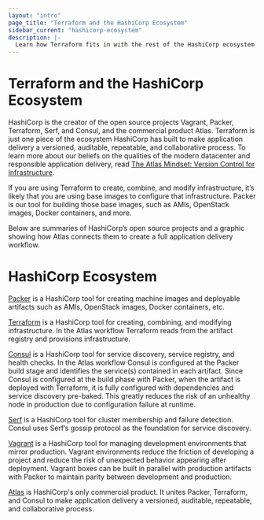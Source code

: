 ```yaml
---
layout: "intro"
page_title: "Terraform and the HashiCorp Ecosystem"
sidebar_current: "hashicorp-ecosystem"
description: |-
  Learn how Terraform fits in with the rest of the HashiCorp ecosystem of tools
---
```


# Terraform and the HashiCorp Ecosystem

HashiCorp is the creator of the open source projects Vagrant, Packer, Terraform, Serf, and Consul, and the commercial product Atlas. Terraform is just one piece of the ecosystem HashiCorp has built to make application delivery a versioned, auditable, repeatable, and collaborative process. To learn more about our beliefs on the qualities of the modern datacenter and responsible application delivery, read [The Atlas Mindset: Version Control for Infrastructure](https://hashicorp.com/blog/atlas-mindset.html/?utm_source=terraform&utm_campaign=HashicorpEcosystem).

If you are using Terraform to create, combine, and modify infrastructure, it’s likely that you are using base images to configure that infrastructure. Packer is our tool for building those base images, such as AMIs, OpenStack images, Docker containers, and more.

Below are summaries of HashiCorp’s open source projects and a graphic showing how Atlas connects them to create a full application delivery workflow. 


# HashiCorp Ecosystem
[Packer](https://packer.io) is a HashiCorp tool for creating machine images and deployable artifacts such as AMIs, OpenStack images, Docker containers, etc. 

[Terraform](https://terraform.io) is a HashiCorp tool for creating, combining, and modifying infrastructure. In the Atlas workflow Terraform reads from the artifact registry and provisions infrastructure. 

[Consul](https://consul.io) is a HashiCorp tool for service discovery, service registry, and health checks. In the Atlas workflow Consul is configured at the Packer build stage and identifies the service(s) contained in each artifact. Since Consul is configured at the build phase with Packer, when the artifact is deployed with Terraform, it is fully configured with dependencies and service discovery pre-baked. This greatly reduces the risk of an unhealthy node in production due to configuration failure at runtime.

[Serf](https://serfdom.io) is a HashiCorp tool for cluster membership and failure detection. Consul uses Serf’s gossip protocol as the foundation for service discovery.

[Vagrant](https://www.vagrantup.com) is a HashiCorp tool for managing development environments that mirror production. Vagrant environments reduce the friction of developing a project and reduce the risk of unexpected behavior appearing after deployment. Vagrant boxes can be built in parallel with production artifacts with Packer to maintain parity between development and production.

[Atlas](https://atlas.hashicorp.com) is HashiCorp's only commercial product. It unites Packer, Terraform, and Consul to make application delivery a versioned, auditable, repeatable, and collaborative process.